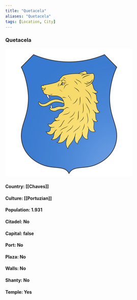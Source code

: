 ```yaml
---
title: "Quetacela"
aliases: "Quetacela"
tags: [Location, City]
---
```

### Quetacela
![](attachment/8c02cf43fdae4530753b0e4d6d81888e.svg)

#### Country: [[Chaves]]

#### Culture: [[Portuzian]]

#### Population: 1.931

#### Citadel: No

#### Capital: false

#### Port: No

#### Plaza: No

#### Walls: No

#### Shanty: No

#### Temple: Yes

